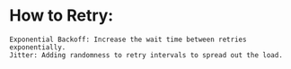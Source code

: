 # How to Retry:

    Exponential Backoff: Increase the wait time between retries exponentially.
    Jitter: Adding randomness to retry intervals to spread out the load.
